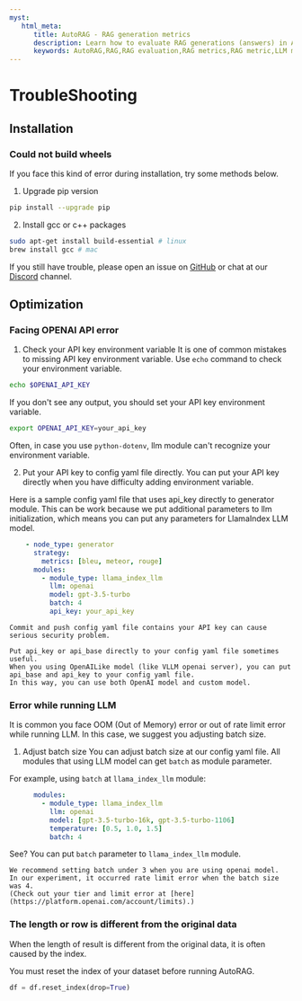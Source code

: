 ```yaml
---
myst:
   html_meta:
      title: AutoRAG - RAG generation metrics
      description: Learn how to evaluate RAG generations (answers) in AutoRAG
      keywords: AutoRAG,RAG,RAG evaluation,RAG metrics,RAG metric,LLM metric
---
```

# TroubleShooting

## Installation

### Could not build wheels
If you face this kind of error during installation, try some methods below.

1. Upgrade pip version
```bash
pip install --upgrade pip
```

2. Install gcc or c++ packages
```bash
sudo apt-get install build-essential # linux
brew install gcc # mac
```

If you still have trouble, please open an issue on [GitHub](https://github.com/Marker-Inc-Korea/AutoRAG/issues) or chat at our [Discord](https://discord.gg/P4DYXfmSAs) channel.


## Optimization

### Facing OPENAI API error

1. Check your API key environment variable
It is one of common mistakes to missing API key environment variable.
Use `echo` command to check your environment variable.

```bash
echo $OPENAI_API_KEY
```

If you don't see any output, you should set your API key environment variable.
```bash
export OPENAI_API_KEY=your_api_key
```

Often, in case you use `python-dotenv`, llm module can't recognize your environment variable.

2. Put your API key to config yaml file directly.
You can put your API key directly when you have difficulty adding environment variable.

Here is a sample config yaml file that uses api_key directly to generator module.
This can be work because we put additional parameters to llm initialization, 
which means you can put any parameters for LlamaIndex LLM model.
```yaml
    - node_type: generator
      strategy:
        metrics: [bleu, meteor, rouge]
      modules:
        - module_type: llama_index_llm
          llm: openai
          model: gpt-3.5-turbo
          batch: 4
          api_key: your_api_key
```

```{warning}
Commit and push config yaml file contains your API key can cause serious security problem.
```

```{tip}
Put api_key or api_base directly to your config yaml file sometimes useful.
When you using OpenAILike model (like VLLM openai server), you can put api_base and api_key to your config yaml file.
In this way, you can use both OpenAI model and custom model.
```

### Error while running LLM

It is common you face OOM (Out of Memory) error or out of rate limit error while running LLM.
In this case, we suggest you adjusting batch size.

1. Adjust batch size
You can adjust batch size at our config yaml file. 
All modules that using LLM model can get `batch` as module parameter.

For example, using `batch` at `llama_index_llm` module:

```yaml
      modules:
        - module_type: llama_index_llm
          llm: openai
          model: [gpt-3.5-turbo-16k, gpt-3.5-turbo-1106]
          temperature: [0.5, 1.0, 1.5]
          batch: 4
```

See? You can put `batch` parameter to `llama_index_llm` module.

```{tip}
We recommend setting batch under 3 when you are using openai model.
In our experiment, it occurred rate limit error when the batch size was 4.
(Check out your tier and limit error at [here](https://platform.openai.com/account/limits).)
```

### The length or row is different from the original data

When the length of result is different from the original data, it is often caused by the index.

You must reset the index of your dataset before running AutoRAG.

```python
df = df.reset_index(drop=True)
```
